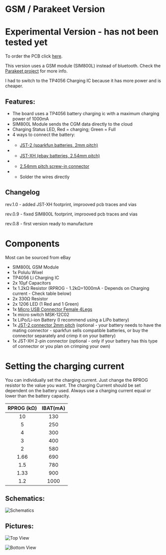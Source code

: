 # GSM / Parakeet Version

# Experimental Version - has not been tested yet
To order the PCB click [here](https://oshpark.com/shared_projects/pyIarV64).

This version uses a GSM module (SIM800L) instead of bluetooth. Check the [Parakeet project](https://jamorham.github.io/) for more info.

I had to switch to the TP4056 Charging IC because it has more power and is cheaper.


## Features:

- The board uses a TP4056 battery charging ic with a maximum charging power of 1000mA
- SIM800L Module sends the CGM data directly to the cloud
- Charging Status LED, Red = charging; Green = Full
- 4 ways to connect the battery: 
- - [JST-2 (sparkfun batteries, 2mm pitch)](https://www.sparkfun.com/products/341)
- - [JST-XH (ebay batteries, 2.54mm pitch)](http://www.ebay.com/itm/231387564843?_trksid=p2057872.m2749.l2648&ssPageName=STRK%3AMEBIDX%3AIT)
- - [2.54mm pitch screw-in connector](http://www.ebay.com/itm/2pcs-2-Poles-2-Pin-2-54mm-0-1-PCB-Universal-Screw-Terminal-Block-Connector-/262007114779?hash=item3d00d74c1b:g:5OIAAOSwPcVVwJQX)
- - Solder the wires directly

## Changelog
rev.1.0 - added JST-XH footprint, improoved pcb traces and vias

rev.0.9 - fixed SIM800L footprint, improoved pcb traces and vias

rev.0.8 - first version ready to manufacture


# Components


Most can be sourced from eBay


- SIM800L GSM Module
- 1x Polulu Wixel
- TP4056 Li Charging IC
- 2x 10μf Capacitors
- 1x 1.2kΩ Resistor (RPROG - 1.2kΩ=1000mA - Depends on Charging current - Check table below)
- 2x 330Ω Resistor
- 2x 1206 LED (1 Red and 1 Green)
- 1x [Micro USB Connector Female 4Legs](http://www.ebay.com/itm/10Pcs-Micro-USB-Type-B-Female-Socket-4-Vertical-Legs-For-Solder-Connectors-/351570406777?hash=item51db3aad79:g:UUwAAOSwu-BWOscw)
- 1x micro switch MSK-12C02
- 1x LiPo/Li-ion Battery (I recommend using a LiPo battery)
- 1x [JST-2 connector 2mm pitch](https://www.sparkfun.com/products/8612) (optional - your battery needs to have the mating connector - sparkfun sells compatible batteries, or buy the connector separately and crimp it on your battery)
- 1x JST-XH 2-pin connector (optional - only if your battery has this type of connector or you plan on crimping your own)

# Setting the charging current

You can individually set the charging current. Just change the RPROG resistor to the value you want.
The charging Current should be set dependent on the battery used. Always use a charging current equal or lower than the battery capacity.

|RPROG (kΩ)|IBAT(mA)| 
|:--------:|:------:|
|10        |130     |
|5         |250     |
|4         |300     |
|3         |400     |
|2         |580     |
|1.66      |690     |
|1.5       |780     |
|1.33      |900     |
|1.2       |1000    |


## Schematics:

![Schematics](https://github.com/mzst123/Xdrip-Lipo-Board/blob/master/Other%20Versions/GSM-Parakeet/img_parakeet-sch.png)


## Pictures:


![Top View](https://644db4de3505c40a0444-327723bce298e3ff5813fb42baeefbaa.ssl.cf1.rackcdn.com/4a49c66479cc872754cc7636690bfe43.png)


![Bottom View](https://644db4de3505c40a0444-327723bce298e3ff5813fb42baeefbaa.ssl.cf1.rackcdn.com/ba2c8e37a4952ce03b12c1a464a7485f.png)
